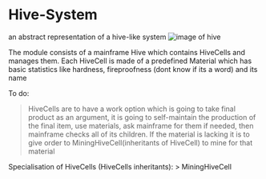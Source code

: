 # Hive-System

an abstract representation of a hive-like system
![image of hive](https://miro.medium.com/max/1023/1*iqmf52QY3q6n9j-PUEgVyQ.jpeg)

The module consists of a mainframe Hive which contains HiveCells and manages them.
Each HiveCell is made of a predefined Material which has basic statistics like hardness, fireproofness (dont know if its a word) and its name

To do:

> HiveCells are to have a work option which is going to take final product as an argument, it is going to self-maintain the production of the final item, use materials, ask mainframe for them if needed, then mainframe checks all of its children. If the material is lacking it is to give order to MiningHiveCell(inheritants of HiveCell) to mine for that material

Specialisation of HiveCells (HiveCells inheritants): > MiningHiveCell
